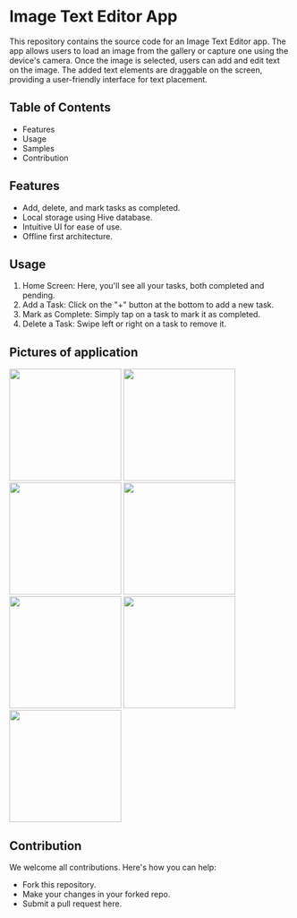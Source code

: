 # Image Text Editor App

This repository contains the source code for an Image Text Editor app. The app allows users to load an image from the gallery or capture one using the device's camera. Once the image is selected, users can add and edit text on the image. The added text elements are draggable on the screen, providing a user-friendly interface for text placement.
## Table of Contents
- Features
- Usage
- Samples
- Contribution

## Features
- Add, delete, and mark tasks as completed.
- Local storage using Hive database.
- Intuitive UI for ease of use.
- Offline first architecture.

## Usage
1. Home Screen: Here, you'll see all your tasks, both completed and pending.
2. Add a Task: Click on the "+" button at the bottom to add a new task.
3. Mark as Complete: Simply tap on a task to mark it as completed.
4. Delete a Task: Swipe left or right on a task to remove it.

## Pictures of application 

<img src="https://github.com/artichaudhary0/Image-Text-Editor-App/assets/71622834/5bc2d865-f55c-43f5-9ea9-a572d2956c50" width="200"/>
<img src="https://github.com/artichaudhary0/Image-Text-Editor-App/assets/71622834/bab90417-66cb-486c-84ae-f92548791a4a" width="200"/>
<img src="https://github.com/artichaudhary0/Image-Text-Editor-App/assets/71622834/2d4d4dd8-ddca-4735-ad5a-f0e0b446a264" width="200"/> 
<img src="https://github.com/artichaudhary0/Image-Text-Editor-App/assets/71622834/21e483da-de8b-4fee-a6c4-6029d880fd5c" width="200"/>  
<img src="https://github.com/artichaudhary0/Image-Text-Editor-App/assets/71622834/2d501d2f-ecd1-4118-87fa-8945021b24b2" width="200"/>  
<img src="https://github.com/artichaudhary0/Image-Text-Editor-App/assets/71622834/b83b8677-19dd-47bb-a974-f2fe955f17ca" width="200"/>  
<img src="https://github.com/artichaudhary0/Image-Text-Editor-App/assets/71622834/c294da01-e710-454e-a741-56c051800bc8" width="200"/>  


## Contribution
We welcome all contributions. Here's how you can help:

- Fork this repository.
- Make your changes in your forked repo.
- Submit a pull request here.








